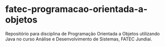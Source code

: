 # fatec-programacao-orientada-a-objetos
Repositório para disciplina de Programação Orientada a Objetos utilizando Java no curso Análise e Desenvolvimento de Sistemas, FATEC Jundiaí.
